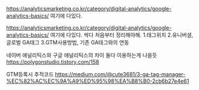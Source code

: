 https://analyticsmarketing.co.kr/category/digital-analytics/google-analytics-basics/
여기에 다있다.

https://analyticsmarketing.co.kr/category/digital-analytics/google-analytics-basics/
여기에 다있다.
싹다 처음부터 정리해야해.
1.태그위치
2.유니버셜, 글로벌 GA태그
3.GTM사용방법, 기존 GA태그와의 연동

네이버 애널리틱스와 구글 애널리틱스의 차이 둘다 이용하는게 나을듯
https://polygonstudio.tistory.com/158



GTM등록시 추적코드
https://medium.com/@cute3681/3-ga-tag-manager-%EC%82%AC%EC%9A%A9%ED%95%98%EA%B8%B0-2cb6b27e4e61